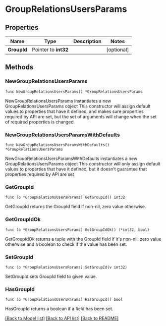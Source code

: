 # GroupRelationsUsersParams

## Properties

Name | Type | Description | Notes
------------ | ------------- | ------------- | -------------
**GroupId** | Pointer to **int32** |  | [optional] 

## Methods

### NewGroupRelationsUsersParams

`func NewGroupRelationsUsersParams() *GroupRelationsUsersParams`

NewGroupRelationsUsersParams instantiates a new GroupRelationsUsersParams object
This constructor will assign default values to properties that have it defined,
and makes sure properties required by API are set, but the set of arguments
will change when the set of required properties is changed

### NewGroupRelationsUsersParamsWithDefaults

`func NewGroupRelationsUsersParamsWithDefaults() *GroupRelationsUsersParams`

NewGroupRelationsUsersParamsWithDefaults instantiates a new GroupRelationsUsersParams object
This constructor will only assign default values to properties that have it defined,
but it doesn't guarantee that properties required by API are set

### GetGroupId

`func (o *GroupRelationsUsersParams) GetGroupId() int32`

GetGroupId returns the GroupId field if non-nil, zero value otherwise.

### GetGroupIdOk

`func (o *GroupRelationsUsersParams) GetGroupIdOk() (*int32, bool)`

GetGroupIdOk returns a tuple with the GroupId field if it's non-nil, zero value otherwise
and a boolean to check if the value has been set.

### SetGroupId

`func (o *GroupRelationsUsersParams) SetGroupId(v int32)`

SetGroupId sets GroupId field to given value.

### HasGroupId

`func (o *GroupRelationsUsersParams) HasGroupId() bool`

HasGroupId returns a boolean if a field has been set.


[[Back to Model list]](../README.md#documentation-for-models) [[Back to API list]](../README.md#documentation-for-api-endpoints) [[Back to README]](../README.md)


